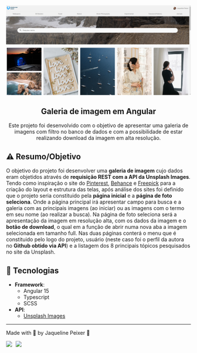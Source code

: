 [![Assista a apresentação do projeto](./img_readme/miniatura-apresentacao-projeto.png)](https://youtu.be/_3-sr_dCb4I)

<div align="center">
<h2>Galeria de imagem em Angular</h2>

Este projeto foi desenvolvido com o objetivo de apresentar uma galeria de imagens com filtro no banco de dados e com a possibilidade de estar realizando download da imagem em alta resolução.
</div>

## ⚠️ Resumo/Objetivo
O objetivo do projeto foi desenvolver uma **galeria de imagem** cujo dados eram objetidos através de **requisição REST com a API da Unsplash Images**. Tendo como inspiração o site do [Pinterest](https://www.pinterest.com/), [Behance](http://behance.net/) e [Freepick](https://br.freepik.com/) para a criação do layout e estrutura das telas, após análise dos sites foi definido que o projeto seria constituido pela **página inicial** e a **página de foto seleciona**. Onde a página principal irá apresentar campo para busca e a galeria com as principais imagens (ao iniciar) ou as imagens com o termo em seu nome (ao realizar a busca). Na página de foto seleciona será a apresentação da imagem em resolução alta, com os dados da imagem e o **botão de download**, o qual em a função de abrir numa nova aba a imagem selecionada em tamanho full. Nas duas páginas conterá o menu que é constituido pelo logo do projeto, usuário (neste caso foi o perfil da autora no **Github obtido via API**) e a listagem dos 8 principais tópicos pesquisados no site da Unsplash.


## 🚀 Tecnologias 

- **Framework**: 
    - Angular 15
    - Typescript
    - SCSS
- **API**: 
    - [Unsplash Images](https://unsplash.com/developers)

---

Made with 🧡 by Jaqueline Peixer :wave: 

<div style="display: flex; gap: 10px;">
    <a href="https://www.linkedin.com/in/jaquelinepeixer/" target="_blank"><img src="https://img.shields.io/badge/-LinkedIn-%230077B5?style=for-the-badge&logo=linkedin&logoColor=white"></a>
   <a href="mailto:peixer.jaqueline@gmail.com" target="_blank"><img src="https://img.shields.io/badge/Gmail-D14836?style=for-the-badge&logo=gmail&logoColor=white"></a> 
</div>

